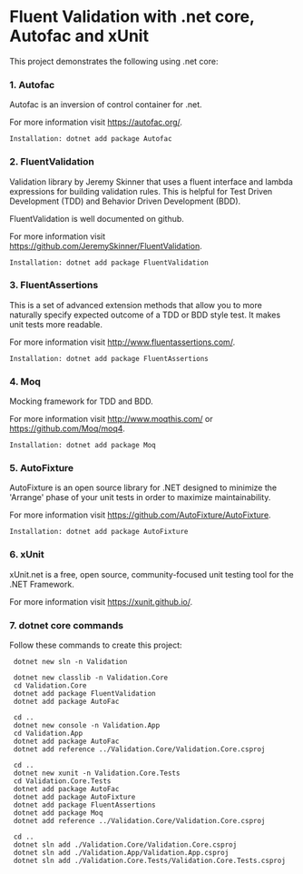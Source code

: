 # Fluent Validation with .net core, Autofac and xUnit

This project demonstrates the following using .net core:

### 1. Autofac

   Autofac is an inversion of control container for .net.

   For more information visit https://autofac.org/.
   ```
   Installation: dotnet add package Autofac
   ```

### 2. FluentValidation

   Validation library by Jeremy Skinner that uses a fluent interface and lambda expressions for building validation rules. This is helpful for Test Driven Development (TDD) and Behavior Driven Development (BDD).
   
   FluentValidation is well documented on github.
   
   For more information visit https://github.com/JeremySkinner/FluentValidation.
   ```
   Installation: dotnet add package FluentValidation
   ```

### 3. FluentAssertions
   
   This is a set of advanced extension methods that allow you to more naturally specify expected outcome of a TDD or BDD style test. It makes unit tests more readable.
   
   For more information visit http://www.fluentassertions.com/.
   ```
   Installation: dotnet add package FluentAssertions
   ```

### 4. Moq
   
   Mocking framework for TDD and BDD.
   
   For more information visit http://www.moqthis.com/ or https://github.com/Moq/moq4.
   ```
   Installation: dotnet add package Moq
   ```

### 5. AutoFixture

   AutoFixture is an open source library for .NET designed to minimize the 'Arrange' phase of your unit tests in order to maximize maintainability.
   
   For more information visit https://github.com/AutoFixture/AutoFixture.
   ```
   Installation: dotnet add package AutoFixture
   ```

### 6. xUnit
   
   xUnit.net is a free, open source, community-focused unit testing tool for the .NET Framework.

   For more information visit https://xunit.github.io/.

### 7. dotnet core commands

   Follow these commands to create this project:

   ```
    dotnet new sln -n Validation

    dotnet new classlib -n Validation.Core
    cd Validation.Core
    dotnet add package FluentValidation
    dotnet add package AutoFac

    cd ..
    dotnet new console -n Validation.App
    cd Validation.App
    dotnet add package AutoFac
    dotnet add reference ../Validation.Core/Validation.Core.csproj

    cd ..
    dotnet new xunit -n Validation.Core.Tests
    cd Validation.Core.Tests
    dotnet add package AutoFac
    dotnet add package AutoFixture
    dotnet add package FluentAssertions
    dotnet add package Moq
    dotnet add reference ../Validation.Core/Validation.Core.csproj

    cd ..
    dotnet sln add ./Validation.Core/Validation.Core.csproj
    dotnet sln add ./Validation.App/Validation.App.csproj
    dotnet sln add ./Validation.Core.Tests/Validation.Core.Tests.csproj
   ```
